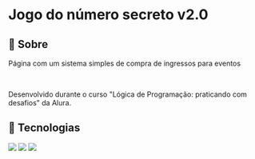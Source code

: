 <h1>Jogo do número secreto v2.0</h1>

<h2>&#128195; Sobre</h2>
<p>Página com um sistema simples de compra de ingressos para eventos</p>
<br>
<p>Desenvolvido durante o curso "Lógica de Programação: praticando com desafios" da Alura.</p>

<h2>&#128640; Tecnologias</h2>
<div>
  <img src="https://img.shields.io/badge/HTML-239120?style=for-the-badge&logo=html5&logoColor=white">
  <img src="https://img.shields.io/badge/CSS-239120?&style=for-the-badge&logo=css3&logoColor=white">
  <img src="https://img.shields.io/badge/JavaScript-F7DF1E?style=for-the-badge&logo=javascript&logoColor=black">
</div>
